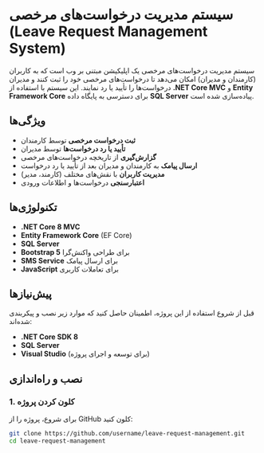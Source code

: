 # سیستم مدیریت درخواست‌های مرخصی (Leave Request Management System)

سیستم مدیریت درخواست‌های مرخصی یک اپلیکیشن مبتنی بر وب است که به کاربران (کارمندان و مدیران) امکان می‌دهد تا درخواست‌های مرخصی خود را ثبت کنند و مدیران درخواست‌ها را تأیید یا رد نمایند. این سیستم با استفاده از **.NET Core MVC** و **Entity Framework Core** برای دسترسی به پایگاه داده **SQL Server** پیاده‌سازی شده است.

## ویژگی‌ها

- **ثبت درخواست مرخصی** توسط کارمندان
- **تأیید یا رد درخواست‌ها** توسط مدیران
- **گزارش‌گیری** از تاریخچه درخواست‌های مرخصی
- **ارسال پیامک** به کارمندان و مدیران بعد از تأیید یا رد درخواست
- **مدیریت کاربران** با نقش‌های مختلف (کارمند، مدیر)
- **اعتبارسنجی** درخواست‌ها و اطلاعات ورودی

## تکنولوژی‌ها

- **.NET Core 8 MVC**
- **Entity Framework Core** (EF Core)
- **SQL Server**
- **Bootstrap 5** برای طراحی واکنش‌گرا
- **SMS Service** برای ارسال پیامک
- **JavaScript** برای تعاملات کاربری

## پیش‌نیازها

قبل از شروع استفاده از این پروژه، اطمینان حاصل کنید که موارد زیر نصب و پیکربندی شده‌اند:

- **.NET Core SDK 8**
- **SQL Server** 
- **Visual Studio** (برای توسعه و اجرای پروژه) 

## نصب و راه‌اندازی

### 1. کلون کردن پروژه

برای شروع، پروژه را از GitHub کلون کنید:

```bash
git clone https://github.com/username/leave-request-management.git
cd leave-request-management
